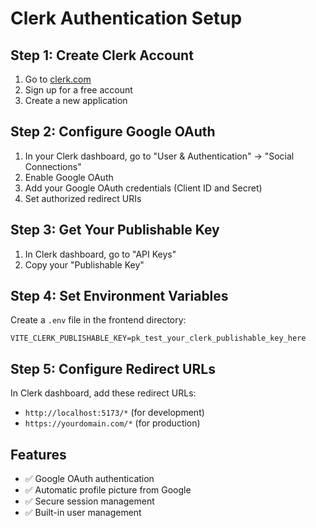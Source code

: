 # Clerk Authentication Setup

## Step 1: Create Clerk Account
1. Go to [clerk.com](https://clerk.com)
2. Sign up for a free account
3. Create a new application

## Step 2: Configure Google OAuth
1. In your Clerk dashboard, go to "User & Authentication" → "Social Connections"
2. Enable Google OAuth
3. Add your Google OAuth credentials (Client ID and Secret)
4. Set authorized redirect URIs

## Step 3: Get Your Publishable Key
1. In Clerk dashboard, go to "API Keys"
2. Copy your "Publishable Key"

## Step 4: Set Environment Variables
Create a `.env` file in the frontend directory:

```env
VITE_CLERK_PUBLISHABLE_KEY=pk_test_your_clerk_publishable_key_here
```

## Step 5: Configure Redirect URLs
In Clerk dashboard, add these redirect URLs:
- `http://localhost:5173/*` (for development)
- `https://yourdomain.com/*` (for production)

## Features
- ✅ Google OAuth authentication
- ✅ Automatic profile picture from Google
- ✅ Secure session management
- ✅ Built-in user management 